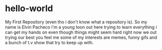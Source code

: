 # hello-world
My First Repository (even tho i don't know what a repository is).
So my name is Elvin Pacheco i'm a young toon out here trying to learn everything i can get my hands on even though things might seem hard right now we out trying our best you feel me some of my interests are memes, funny gifs and a bunch of t.v show that try to keep up with.
